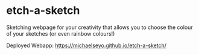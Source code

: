 # etch-a-sketch
Sketching webpage for your creativity that allows you to choose the colour of your sketches (or even rainbow colours!)

Deployed Webapp: https://michaelseyo.github.io/etch-a-sketch/
